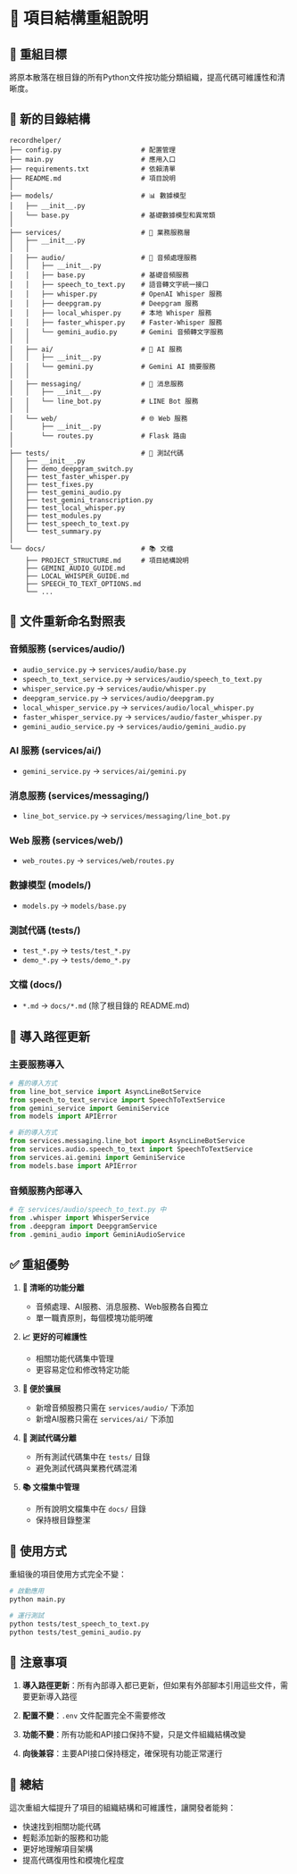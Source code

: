 # 📁 項目結構重組說明

## 🎯 重組目標

將原本散落在根目錄的所有Python文件按功能分類組織，提高代碼可維護性和清晰度。

## 📂 新的目錄結構

```
recordhelper/
├── config.py                    # 配置管理
├── main.py                      # 應用入口
├── requirements.txt             # 依賴清單
├── README.md                    # 項目說明
│
├── models/                      # 📊 數據模型
│   ├── __init__.py
│   └── base.py                  # 基礎數據模型和異常類
│
├── services/                    # 🔧 業務服務層
│   ├── __init__.py
│   │
│   ├── audio/                   # 🎵 音頻處理服務
│   │   ├── __init__.py
│   │   ├── base.py              # 基礎音頻服務
│   │   ├── speech_to_text.py    # 語音轉文字統一接口
│   │   ├── whisper.py           # OpenAI Whisper 服務
│   │   ├── deepgram.py          # Deepgram 服務
│   │   ├── local_whisper.py     # 本地 Whisper 服務
│   │   ├── faster_whisper.py    # Faster-Whisper 服務
│   │   └── gemini_audio.py      # Gemini 音頻轉文字服務
│   │
│   ├── ai/                      # 🤖 AI 服務
│   │   ├── __init__.py
│   │   └── gemini.py            # Gemini AI 摘要服務
│   │
│   ├── messaging/               # 💬 消息服務
│   │   ├── __init__.py
│   │   └── line_bot.py          # LINE Bot 服務
│   │
│   └── web/                     # 🌐 Web 服務
│       ├── __init__.py
│       └── routes.py            # Flask 路由
│
├── tests/                       # 🧪 測試代碼
│   ├── __init__.py
│   ├── demo_deepgram_switch.py
│   ├── test_faster_whisper.py
│   ├── test_fixes.py
│   ├── test_gemini_audio.py
│   ├── test_gemini_transcription.py
│   ├── test_local_whisper.py
│   ├── test_modules.py
│   ├── test_speech_to_text.py
│   └── test_summary.py
│
└── docs/                        # 📚 文檔
    ├── PROJECT_STRUCTURE.md     # 項目結構說明
    ├── GEMINI_AUDIO_GUIDE.md
    ├── LOCAL_WHISPER_GUIDE.md
    ├── SPEECH_TO_TEXT_OPTIONS.md
    └── ...
```

## 🔄 文件重新命名對照表

### 音頻服務 (services/audio/)
- `audio_service.py` → `services/audio/base.py`
- `speech_to_text_service.py` → `services/audio/speech_to_text.py`
- `whisper_service.py` → `services/audio/whisper.py`
- `deepgram_service.py` → `services/audio/deepgram.py`
- `local_whisper_service.py` → `services/audio/local_whisper.py`
- `faster_whisper_service.py` → `services/audio/faster_whisper.py`
- `gemini_audio_service.py` → `services/audio/gemini_audio.py`

### AI 服務 (services/ai/)
- `gemini_service.py` → `services/ai/gemini.py`

### 消息服務 (services/messaging/)
- `line_bot_service.py` → `services/messaging/line_bot.py`

### Web 服務 (services/web/)
- `web_routes.py` → `services/web/routes.py`

### 數據模型 (models/)
- `models.py` → `models/base.py`

### 測試代碼 (tests/)
- `test_*.py` → `tests/test_*.py`
- `demo_*.py` → `tests/demo_*.py`

### 文檔 (docs/)
- `*.md` → `docs/*.md` (除了根目錄的 README.md)

## 🔧 導入路徑更新

### 主要服務導入
```python
# 舊的導入方式
from line_bot_service import AsyncLineBotService
from speech_to_text_service import SpeechToTextService
from gemini_service import GeminiService
from models import APIError

# 新的導入方式
from services.messaging.line_bot import AsyncLineBotService
from services.audio.speech_to_text import SpeechToTextService
from services.ai.gemini import GeminiService
from models.base import APIError
```

### 音頻服務內部導入
```python
# 在 services/audio/speech_to_text.py 中
from .whisper import WhisperService
from .deepgram import DeepgramService
from .gemini_audio import GeminiAudioService
```

## ✅ 重組優勢

1. **🎯 清晰的功能分離**
   - 音頻處理、AI服務、消息服務、Web服務各自獨立
   - 單一職責原則，每個模塊功能明確

2. **📈 更好的可維護性**
   - 相關功能代碼集中管理
   - 更容易定位和修改特定功能

3. **🔄 便於擴展**
   - 新增音頻服務只需在 `services/audio/` 下添加
   - 新增AI服務只需在 `services/ai/` 下添加

4. **🧪 測試代碼分離**
   - 所有測試代碼集中在 `tests/` 目錄
   - 避免測試代碼與業務代碼混淆

5. **📚 文檔集中管理**
   - 所有說明文檔集中在 `docs/` 目錄
   - 保持根目錄整潔

## 🚀 使用方式

重組後的項目使用方式完全不變：

```bash
# 啟動應用
python main.py

# 運行測試
python tests/test_speech_to_text.py
python tests/test_gemini_audio.py
```

## 📝 注意事項

1. **導入路徑更新**：所有內部導入都已更新，但如果有外部腳本引用這些文件，需要更新導入路徑

2. **配置不變**：`.env` 文件配置完全不需要修改

3. **功能不變**：所有功能和API接口保持不變，只是文件組織結構改變

4. **向後兼容**：主要API接口保持穩定，確保現有功能正常運行

## 🎉 總結

這次重組大幅提升了項目的組織結構和可維護性，讓開發者能夠：
- 快速找到相關功能代碼
- 輕鬆添加新的服務和功能
- 更好地理解項目架構
- 提高代碼復用性和模塊化程度 
